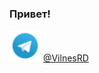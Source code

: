 ### Привет!

<a href="https://t.me/vilnesRD"><img src="/icons/Telegram.png" width="50" height="50"  alt="Telegram"/></a>
[@VilnesRD](https://t.me/vilnesRD) </br>
